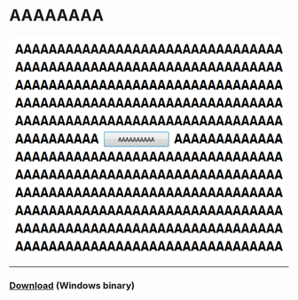 # AAAAAAAA

<img src="./AAAAAAAA.png" style="width:500px; height:400px;">

---

### [Download](https://github.com/1ukidev/AAAAAAAA/releases/download/AAAAAAAA/AAAAAAAA.exe) (Windows binary)
